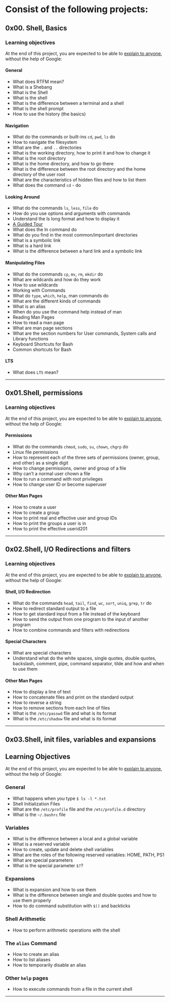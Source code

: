 # Consist of the following projects: #

## 0x00. Shell, Basics ##

### Learning objectives ###
At the end of this project, you are expected to be able to [explain to anyone](https://fs.blog/feynman-learning-technique/?fbclid=IwAR2K5_BGPVo0QjJXkOIIqNsqcXK4lTskPWJvA0asKQIGtCPWaQBdKmj1Ztg), without the help of Google:

#### General ####

- What does RTFM mean?
- What is a Shebang
- What is the Shell
- What is the shell
- What is the difference between a terminal and a shell
- What is the shell prompt
- How to use the history (the basics)

#### Navigation ####

- What do the commands or built-ins `cd`, `pwd`, `ls` do
- How to navigate the filesystem
- What are the `.` and `..` directories
- What is the working directory, how to print it and how to change it
- What is the root directory
- What is the home directory, and how to go there
- What is the difference between the root directory and the home directory of the user root
- What are the characteristics of hidden files and how to list them
- What does the command `cd` - do

#### Looking Around ####

- What do the commands `ls`, `less`, `file` do
- How do you use options and arguments with commands
- Understand the ls long format and how to display it
- [A Guided Tour](http://linuxcommand.org/lc3_lts0040.php201)
- What does the ln command do
- What do you find in the most common/important directories
- What is a symbolic link
- What is a hard link
- What is the difference between a hard link and a symbolic link

#### Manipulating Files ####

- What do the commands `cp`, `mv`, `rm`, `mkdir` do
- What are wildcards and how do they work
- How to use wildcards
- Working with Commands
- What do `type`, `which`, `help`, man commands do
- What are the different kinds of commands
- What is an alias
- When do you use the command help instead of man
- Reading Man Pages
- How to read a man page
- What are man page sections
- What are the section numbers for User commands, System calls and Library functions
- Keyboard Shortcuts for Bash
- Common shortcuts for Bash

#### LTS ####

- What does `LTS` mean?

-------------------------------------------------------------------------------

##  0x01.Shell, permissions ##

### Learning objectives ###
At the end of this project, you are expected to be able to [explain to anyone](https://fs.blog/feynman-learning-technique/?fbclid=IwAR2K5_BGPVo0QjJXkOIIqNsqcXK4lTskPWJvA0asKQIGtCPWaQBdKmj1Ztg), without the help of Google:


#### Permissions ####

- What do the commands `chmod`, `sudo`, `su`, `chown`, `chgrp` do
- Linux file permissions
- How to represent each of the three sets of permissions (owner, group, and other) as a single digit
- How to change permissions, owner and group of a file
- Why can’t a normal user chown a file
- How to run a command with root privileges
- How to change user ID or become superuser

#### Other Man Pages ####

- How to create a user
- How to create a group
- How to print real and effective user and group IDs
- How to print the groups a user is in
- How to print the effective userid201

-------------------------------------------------------------------------------


## 0x02.Shell, I/O Redirections and filters ##

### Learning objectives ###
At the end of this project, you are expected to be able to [explain to anyone](https://fs.blog/feynman-learning-technique/?fbclid=IwAR2K5_BGPVo0QjJXkOIIqNsqcXK4lTskPWJvA0asKQIGtCPWaQBdKmj1Ztg), without the help of Google:

#### Shell, I/O Redirection ####

- What do the commands `head`, `tail`, `find`, `wc`, `sort`, `uniq`, `grep`, `tr` do
- How to redirect standard output to a file
- How to get standard input from a file instead of the keyboard
- How to send the output from one program to the input of another program
- How to combine commands and filters with redirections

#### Special Characters ####

- What are special characters
- Understand what do the white spaces, single quotes, double quotes, backslash, comment, pipe, command separator, tilde and how and when to use them

#### Other Man Pages ####

- How to display a line of text
- How to concatenate files and print on the standard output
- How to reverse a string
- How to remove sections from each line of files
- What is the `/etc/passwd` file and what is its format
- What is the `/etc/shadow` file and what is its format

-------------------------------------------------------------------------------

## 0x03.Shell, init files, variables and expansions ##

## Learning Objectives ###
At the end of this project, you are expected to be able to [explain to anyone](https://fs.blog/feynman-learning-technique/?fbclid=IwAR2K5_BGPVo0QjJXkOIIqNsqcXK4lTskPWJvA0asKQIGtCPWaQBdKmj1Ztg), without the help of Google:

### General ###

- What happens when you type `$ ls -l *.txt`
- Shell Initialization Files
- What are the `/etc/profile` file and the `/etc/profile.d` directory
- What is the `~/.bashrc` file

### Variables ###

- What is the difference between a local and a global variable
- What is a reserved variable
- How to create, update and delete shell variables
- What are the roles of the following reserved variables: HOME, PATH, PS1
- What are special parameters
- What is the special parameter `$?`?

### Expansions ###

- What is expansion and how to use them
- What is the difference between single and double quotes and how to use them properly
- How to do command substitution with `$()` and backticks

### Shell Arithmetic ###

- How to perform arithmetic operations with the shell

### The `alias` Command ###

- How to create an alias
- How to list aliases
- How to temporarily disable an alias

### Other `help` pages ###

- How to execute commands from a file in the current shell

-------------------------------------------------------------------------------

